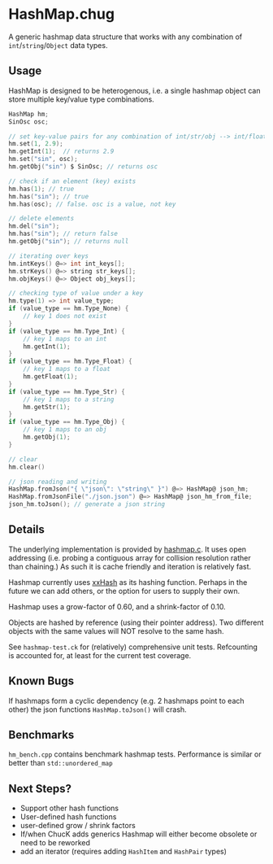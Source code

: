 # HashMap.chug

A generic hashmap data structure that works with any combination of `int`/`string`/`Object` data types.

## Usage

HashMap is designed to be heterogenous, i.e. a single hashmap object can store multiple key/value type combinations.

```c
HashMap hm;
SinOsc osc;

// set key-value pairs for any combination of int/str/obj --> int/float/str/obj
hm.set(1, 2.9);
hm.getInt(1);  // returns 2.9
hm.set("sin", osc);
hm.getObj("sin") $ SinOsc; // returns osc

// check if an element (key) exists
hm.has(1); // true
hm.has("sin"); // true
hm.has(osc); // false. osc is a value, not key

// delete elements
hm.del("sin");
hm.has("sin"); // return false
hm.getObj("sin"); // returns null

// iterating over keys
hm.intKeys() @=> int int_keys[];
hm.strKeys() @=> string str_keys[];
hm.objKeys() @=> Object obj_keys[];

// checking type of value under a key
hm.type(1) => int value_type;
if (value_type == hm.Type_None) {
    // key 1 does not exist
}
if (value_type == hm.Type_Int) {
    // key 1 maps to an int
    hm.getInt(1);
}
if (value_type == hm.Type_Float) {
    // key 1 maps to a float
    hm.getFloat(1);
}
if (value_type == hm.Type_Str) {
    // key 1 maps to a string
    hm.getStr(1);
}
if (value_type == hm.Type_Obj) {
    // key 1 maps to an obj
    hm.getObj(1);
}

// clear 
hm.clear()

// json reading and writing
HashMap.fromJson("{ \"json\": \"string\" }") @=> HashMap@ json_hm;
HashMap.fromJsonFile("./json.json") @=> HashMap@ json_hm_from_file;
json_hm.toJson(); // generate a json string

```

## Details

The underlying implementation is provided by [hashmap.c](https://github.com/tidwall/hashmap.c). It uses open addressing (i.e. probing a contiguous array for collision resolution rather than chaining.) As such it is cache friendly and iteration is relatively fast.

Hashmap currently uses [xxHash](https://github.com/Cyan4973/xxHash) as its hashing function. Perhaps in the future we can add others, or the option for users to supply their own.

Hashmap uses a grow-factor of 0.60, and a shrink-factor of 0.10.

Objects are hashed by reference (using their pointer address). Two different objects with the same values will NOT resolve to the same hash. 

See `hashmap-test.ck` for (relatively) comprehensive unit tests. Refcounting is accounted for, at least for the current test coverage.

## Known Bugs

If hashmaps form a cyclic dependency (e.g. 2 hashmaps point to each other) the json functions `HashMap.toJson()` will crash.

## Benchmarks

`hm_bench.cpp` contains benchmark hashmap tests. Performance is similar or better than `std::unordered_map`

## Next Steps?

- Support other hash functions
- User-defined hash functions
- user-defined grow / shrink factors
- If/when ChucK adds generics Hashmap will either become obsolete or need to be reworked
- add an iterator (requires adding `HashItem` and `HashPair` types)
